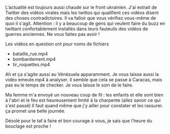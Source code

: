 L'actualité est toujours aussi chaude sur le front ukrainien.
J'ai extrait de Twitter des vidéos virales mais les twittos qui qualifient ces vidéos disent des choses contradictoires. 
Il va falloir que vous vérifiez vous-même de quoi il s'agit. 
Attention : il y a beaucoup de gens qui veulent faire du buzz en twittant confortablement installés dans leurs fauteuils des vidéos de guerres anciennes.
Ne vous faites pas avoir !

Les vidéos en question ont pour noms de fichiers

- bataille_rue.mp4
- bombardement.mp4
- tir_roquettes.mp4

Ah et ça s'agite aussi au Vénézuela apparamment. Je vous laisse aussi la vidéo emeute.mp4 à analyser. Il semble que cela se passe à Caracas, mais pas eu le temps de checker. 
Je vous laisse le soin de le faire. 

Ma femme m'a envoyé un nouveau coup de fil : les enfants et elle sont bien à l'abri et le feu est heureusement limité à la charpente (allez savoir ce qui s'est passé)
Il faut quand même que j'y ailler pour constater et les rassurer. 
ça promet une belle journée. 

Désolé pour le taf à faire et bon courage à vous, je sais que l'heure du bouclage est proche !